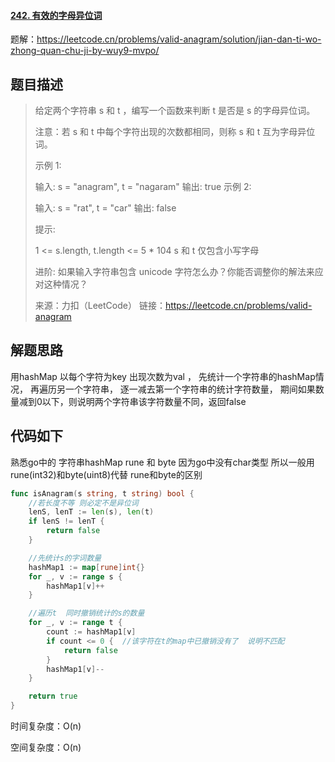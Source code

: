 #### [242. 有效的字母异位词](https://leetcode.cn/problems/valid-anagram/)

题解：https://leetcode.cn/problems/valid-anagram/solution/jian-dan-ti-wo-zhong-quan-chu-ji-by-wuy9-mvpo/

## 题目描述

> 给定两个字符串 s 和 t ，编写一个函数来判断 t 是否是 s 的字母异位词。
>
> 注意：若 s 和 t 中每个字符出现的次数都相同，则称 s 和 t 互为字母异位词。
>
> 示例 1:
>
> 输入: s = "anagram", t = "nagaram"
> 输出: true
> 示例 2:
>
> 输入: s = "rat", t = "car"
> 输出: false
>
>
> 提示:
>
> 1 <= s.length, t.length <= 5 * 104
> s 和 t 仅包含小写字母
>
>
> 进阶: 如果输入字符串包含 unicode 字符怎么办？你能否调整你的解法来应对这种情况？
>
> 来源：力扣（LeetCode）
> 链接：https://leetcode.cn/problems/valid-anagram

## 解题思路

用hashMap 以每个字符为key  出现次数为val  ， 先统计一个字符串的hashMap情况， 再遍历另一个字符串， 逐一减去第一个字符串的统计字符数量， 期间如果数量减到0以下，则说明两个字符串该字符数量不同，返回false

## 代码如下

熟悉go中的 字符串hashMap rune 和 byte 因为go中没有char类型 所以一般用rune(int32)和byte(uint8)代替
rune和byte的区别

```go
func isAnagram(s string, t string) bool {
    //若长度不等 则必定不是异位词
    lenS, lenT := len(s), len(t)
    if lenS != lenT {
        return false
    }

    //先统计s的字词数量
    hashMap1 := map[rune]int{}
    for _, v := range s {
        hashMap1[v]++
    }

    //遍历t  同时撤销统计的s的数量
    for _, v := range t {
        count := hashMap1[v]
        if count <= 0 {  //该字符在t的map中已撤销没有了  说明不匹配
            return false
        }
        hashMap1[v]--
    }

    return true
}
```

时间复杂度：O(n)

空间复杂度：O(n)